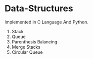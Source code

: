 # Data-Structures
Implemented in C Language And Python.
1) Stack
2) Queue
3) Parenthesis Balancing
4) Merge Stacks
5) Circular Queue
